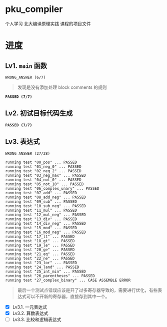 # pku_compiler
个人学习 北大编译原理实践 课程的项目文件

# 进度

## Lv1. `main` 函数
`WRONG_ANSWER (6/7)`
> 发现是没有添加处理 block comments 的规则

**`PASSED (7/7)`**

## Lv2. 初试目标代码生成
**`PASSED (7/7)`**

## Lv3. 表达式

`WRONG ANSWER (27/28)`

```
running test "00_pos" ... PASSED
running test "01_neg_0" ... PASSED
running test "02_neg_2" ... PASSED
running test "03_neg_max" ... PASSED
running test "04_not_0" ... PASSED
running test "05_not_10" ... PASSED
running test "06_complex_unary" ... PASSED
running test "07_add" ... PASSED
running test "08_add_neg" ... PASSED
running test "09_sub" ... PASSED
running test "10_sub_neg" ... PASSED
running test "11_mul" ... PASSED
running test "12_mul_neg" ... PASSED
running test "13_div" ... PASSED
running test "14_div_neg" ... PASSED
running test "15_mod" ... PASSED
running test "16_mod_neg" ... PASSED
running test "17_lt" ... PASSED
running test "18_gt" ... PASSED
running test "19_le" ... PASSED
running test "20_ge" ... PASSED
running test "21_eq" ... PASSED
running test "22_ne" ... PASSED
running test "23_lor" ... PASSED
running test "24_land" ... PASSED
running test "25_int_min" ... PASSED
running test "26_parentheses" ... PASSED
running test "27_complex_binary" ... CASE ASSEMBLE ERROR
```

> 最后一个测试点错误应该是开了过多寄存器导致的，需要进行优化，有些表达式可以不开新的寄存器，直接存到其中一个。

- [x] Lv3.1. 一元表达式
- [x] Lv3.2. 算数表达式
- [ ] Lv3.3. 比较和逻辑表达式
